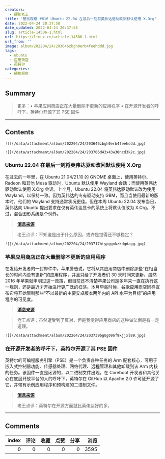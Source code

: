 ```yaml
---
creators:
  - 硬核老王
title: '硬核观察 #616 Ubuntu 22.04 在最后一刻将英伟达驱动改回默认使用 X.Org'
date: 2022-04-24 20:37:58
date_updated: 2022-04-24 20:37:58
slug: article-14506-1.html
url: https://linux.cn/article-14506-1.html
url_from: ''
image: album/202204/24/203646zbgh0erb4feehddd.jpg
tags:
  - ubuntu
  - 应用商店
  - 英特尔
categories:
  - 硬核观察
---
```


## Summary

> 更多：• 苹果应用商店正在大量删除不更新的应用程序 • 在开源开发者的呼吁下，英特尔开源了其 PSE 固件

***

<!-- more -->

## Contents

`![](/data/attachment/album/202204/24/203646zbgh0erb4feehddd.jpg)`

`![](/data/attachment/album/202204/24/203706d43x43w30ncd3k2c.jpg)`

### Ubuntu 22.04 在最后一刻将英伟达驱动改回默认使用 X.Org

在过去的一年里，在 Ubuntu 21.04/21.10 的 GNOME 桌面上，使用英特尔、Radeon 和其他 Mesa 驱动时，Ubuntu 默认使用 Wayland 会话；而使用英伟达驱动默认使用 X.Org 会话。上个月，Ubuntu 22.04 将英伟达驱动默认改为使用 Wayland，以保持一致。因为英伟达的专有驱动支持 GBM，而且当使用最新的版本时，他们的 Wayland 支持通常状况更佳。但在本周 Ubuntu 22.04 发布当日，英伟达向 Ubuntu 提出要求在仅有英伟达显卡的系统上将默认值改为 X.Org。不过，混合图形系统是个例外。

> 
> **[消息来源](https://www.phoronix.com/scan.php?page=news_item&px=Ubuntu-22.04-OSInfo-3D-VMs)**
> 
> 
> 

> 
> 老王点评：不知道是出于什么原因，或许是觉得还不够稳定？
> 
> 
> 

`![](/data/attachment/album/202204/24/203717htypggnkzkdgdagg.jpg)`

### 苹果应用商店正在大量删除不更新的应用程序

在发给开发者的一封邮件中，苹果警告说，它将从其应用商店中删除那些“在相当长的时间内没有更新”的应用程序，并且只给了开发者们 30 天时间来更新。虽然 2016 年苹果就申明过这一政策，但目前还不清楚苹果公司是多年来一直在执行这一规则，还是最近才开始进行更广泛的扫荡。本月早些时候，谷歌应用商店同样宣布它将开始限制那些“不以最新的主要安卓版本两年内的 API 水平为目标”的应用程序的可见度。

> 
> **[消息来源](https://www.theverge.com/2022/4/23/23038870/apple-app-store-widely-remove-outdated-apps-developers)**
> 
> 
> 

> 
> 老王点评：虽然遭受到了反对，但是我觉得应用商店的这种做法倒是有一定道理。
> 
> 
> 

`![](/data/attachment/album/202204/24/203739bg8g096f9kjjxl89.jpg)`

### 在开源开发者的呼吁下，英特尔开源了其 PSE 固件

英特尔的可编程服务引擎（PSE）是一个负责各种任务的 Arm 配套核心，可用于嵌入式控制器功能、传感器处理、网络代理、远程管理和其他卸载到该 Arm 内核的任务。该固件一直是闭源的，以二进制文件出现。在 Coreboot 开发者和其他关心在底层开放平台的人的呼吁下，英特尔在 GitHub 以 Apache 2.0 许可证开源了它，并带有示例应用程序和预构建的二进制文件。

> 
> **[消息来源](https://www.phoronix.com/scan.php?page=news_item&px=Intel-PSE-FW-Open-Source)**
> 
> 
> 

> 
> 老王点评：英特尔在开源方面就比英伟达好的多。
> 
> 
>

***

## Comments


|   index |   评论 |   收藏 |   点赞 |   分享 |   浏览 |
|--------:|-------:|-------:|-------:|-------:|-------:|
|       0 |      0 |      0 |      0 |      0 |   3595 |
